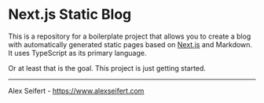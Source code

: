 # Next.js Static Blog

This is a repository for a boilerplate project that allows you to create a blog with automatically generated static pages based on [Next.js](https://nextjs.org/) and Markdown. It uses TypeScript as its primary language.

Or at least that is the goal. This project is just getting started.

---

Alex Seifert - https://www.alexseifert.com
